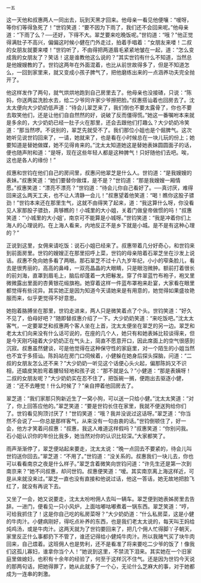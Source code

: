     一五 

   这一天他和叔惠两人一同出去，玩到天黑才回来。他母亲一看见他便嚷：“嗳呀，等你们等得急死了！”世钧笑道：“要不因为下雨了，我们还不会回来呢。”他母亲道：“下雨了么？──还好，下得不大。翠芝要来吃晚饭呢。”世钧道：“哦？”他正觉得满肚子不高兴，偏偏这时候小健在门外走过，拍着手唱着：“女朋友来喽！二叔的女朋友就要来喽！”世钧听了，不由得把两道眉毛紧紧地皱在一起，道：“怎么变成我的女朋友了？笑话！这是谁教他这么说的？”其实世钧有什么不知道，当然总是他嫂嫂教的了。世钧这两年在外面混着，也比从前世故得多了，但是不知道怎么，一回到家里来，就又变成小孩子脾气了，把他磨练出来的一点涵养功夫完全抛开了。

   他这样发作了两句，就气烘烘地跑到自己房里去了。他母亲也没接碴，只说：“陈妈，你送两盆洗脸水去，给二少爷同许家少爷擦把脸。”叔惠搭讪着也回房去了。沈太太便向大少奶奶低声道：“待会儿翠芝来了，我们倒也不要太露骨了，你也不要去取笑他们，还是让他们自自然然的好，说破了反而僵得慌。”她这一番嘱咐本来就是多余的，大少奶奶已经一肚子火在那里，还会去跟他们打趣么？大少奶奶冷笑道：“那当然啰。不说别的，翠芝先就受不了。我们那位小姐也是个倔脾气。这次她听见说世钧回来了，一请，她就来了，也是看在小时候总在一块儿玩的份上；她要知道是替她做媒，她不见得肯来的。”沈太太知道她这是替她表妹圆圆面子的话，便也随声附和道：“是呀，现在这些年轻人都是这种脾气！只好随他们去吧。唉，这也是各人的缘份！”

   叔惠和世钧在他们自己的房间里，叔惠问他翠芝是什么人。世钧道：“是我嫂嫂的表妹。”叔惠笑道：“她们要替你做煤，是不是？”世钧道：“那是我嫂嫂一厢情愿。”叔惠笑道：“漂亮不漂亮？”世钧道：“待会儿你自己看好了。──真讨厌，难得回来这么两天工夫，也不让人清静一会儿！”叔惠望着他笑道：“喝！瞧你这股子骠劲！”世钧本来还在那里生气，这就不由得笑了起来，道：“我这算什么呀，你没看见人家那股子骠劲，真够瞧的！小城里的大小姐，关着门做皇帝做惯的吗！”叔惠笑道：“‘小城里的大小姐’，南京可不能算是小城呀。”世钧笑道：“我是冲着你们上海人的心理说的。在上海人看来，内地反正不是乡下就是小城。是不是有这种心理的？”

   正说到这里，女佣来请吃饭：说石小姐已经来了。叔惠带着几分好奇心，和世钧来到前面房里。世钧的嫂嫂正在那里招呼上菜，世钧的母亲陪着石翠芝坐在沙发上说话。叔惠不免向她多看了两眼。那石翠芝不过十八九岁年纪，小小的窄条脸儿，看去是很秀丽的，高高的鼻峰，一双亮晶晶的大眼睛，只是眼泡微肿。额前打着很长的前刘海，直罩到眉毛上，脑后却蓬着一大把鬈发。穿了件翠蓝竹布袍子，袍叉里微微露出里面的杏黄银花缎旗袍。她穿着这样一件蓝布罩袍来赴宴，大家看在眼里都觉得有些诧异。其实她正是因为知道今天请她来是有用意的，她觉得如果盛妆艳服而来，似乎更觉得不好意思。

   她抱着胳膊坐在那里，世钧走进来，两人只是微笑着点了个头。世钧笑道：“好久不见了，伯母好吧？”随即替叔惠介绍了一下。大少奶奶笑道：“来吃饭吧。”沈太太客气，一定要翠芝和叔惠两个客人坐在上首，沈太太便坐在翠芝的另一边。翠芝和老太太们向来没有什么话可说的，在座的几个人，她只有和她表姊比较谈得来，但是今天刚巧碰着大少奶奶正在气头上，简直不愿意开口，因此席面上的空气很感到沉寂。叔惠虽然健谈，可是他觉得在这种保守性的家庭里，对一个陌生的小姐当然也不宜于多搭讪。陈妈站在房门口伺候着，小健躲在她身后探头探脑，问道：“二叔的女朋友怎么还不来？”大少奶奶一听见这个话便心头火起，偏那陈妈又不识相，还嬉皮笑脸弯着腰轻轻地和孩子说：“那不就是么？”小健道：“那是表姨呀！二叔的女朋友呢？”大少奶奶实在忍不住了，把饭碗一搁，便跑出去驱逐小健，道：“还不去睡觉！什么时候了？”亲自押着他回房去了。

   翠芝道：“我们家那只狗新近生了一窝小狗，可以送一只给小健。”沈太太笑道：“对了，你上回答应他的。”翠芝笑道：“要是世钧长住在家里，我就不便送狗给你们了。世钧看见狗顶讨厌了！”世钧笑道：“哦？我并没说过这话呀。”翠芝道：“你当然不会说了──你总是那样客气，从来没有一句由衷的话。”世钧倒顿住了，好一会，他方才笑着问叔惠：“叔惠，我这人难道这样假吗？”叔惠笑道：“你别问我。石小姐认识你的年份比我多，她当然对你的认识比较深。”大家都笑了。

   雨声渐渐停了，翠芝便站起来要走，沈太太说：“晚一点回去不要紧的，待会儿叫世钧送你回去。”翠芝道：“不用了。”世钧道：“没关系的。叔惠我们一块儿去，你也可以看看南京之夜是什么样子。”翠芝含着微笑向世钧问道：“许先生还是第一次到南京来？”她不问叔惠，却问世钧。叔惠便笑道：“嗳。其实南京离上海这样近，可是从来就没来过。”翠芝一直也没有直接和他说过话，他这一答话，她无故地把脸飞红了，就没有再说下去。

   又坐了一会，她又说要走，沈太太吩咐佣人去叫一辆车。翠芝便到她表姊房里去告辞。一进门，便看见一只小风炉，上面咕嘟咕嘟煮着一锅东西。翠芝笑道：“哼，可给我抓住了！这是你自己吃的私房菜呀？”大少奶奶道：“什么私房菜，这是小健的牛肉汁。小健病刚好，得吃点补养的东西，也是我们老太太说的，每天叫王妈给炖鸡汤，或是牛肉汁。这两天就为了世钧要回来了，把几个佣人忙得脚丫子朝天，家里反正什么事都扔下不管了，谁还记得给小健炖牛肉汁。所以我赌气买了块牛肉回来，自己煨着。这班佣人也是势利，还不是看准了将来要吃二少爷的饭了！像我们这孤儿寡妇，谁拿你当个人！”她说到这里，不禁流下泪来。其实她在一个旧家庭里做媳妇，也积有十余年的经验了，何至于这样沉不住气。还是因为世钧今天说的那两句话，把她得罪了，她从此就多了一个心，无论什么芝麻大的事，对于她都成为一连串的刺激。

